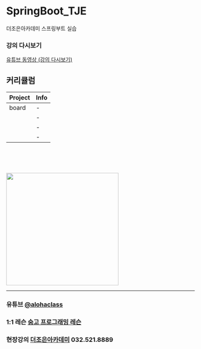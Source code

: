 # SpringBoot_TJE
더조은아카데미 스프링부트 실습

### 강의 다시보기
<a href="https://www.youtube.com/watch?v=PL4C2AmBC9jOZQeI95ugXg-jvMshkFREkm" target="_blank">유튜브 동영상 (강의 다시보기)</a>

## 커리큘럼

| Project | Info |
| ------ | ------ |
| board | - |
|  | - |
|  | - |
|  | - |



<br><br><br>


<img src="https://i.imgur.com/CbuD3gl.png" width="300">


<hr>

### 유튜브 [@alohaclass](https://www.youtube.com/@alohaclass8075)

### 1:1 레슨 [숨고 프로그래밍 레슨](https://soomgo.com/profile/users/717340)

### 현장강의 [더조은아카데미](http://bu.tjoeun.co.kr/) 032.521.8889
